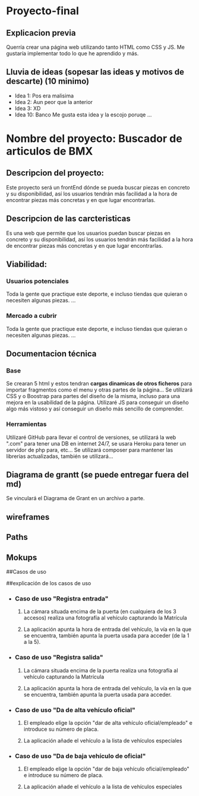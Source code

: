 # Proyecto-final

## Explicacion previa

Querría crear una página web utilizando tanto HTML como CSS y JS. Me gustaría implementar todo lo que he aprendido y más.

## Lluvia de ideas (sopesar las ideas y motivos de descarte) (10 minimo)

- Idea 1:
  Pos era malisima
- Idea 2:
  Aun peor que la anterior
- Idea 3:
  XD
- Idea 10: Banco
  Me gusta esta idea y la escojo poruqe ...

# Nombre del proyecto: **Buscador de articulos de BMX**

## Descripcion del proyecto:

Este proyecto será un frontEnd dónde se pueda buscar piezas en concreto y su disponibilidad, así los usuarios tendrán más facilidad a la hora de encontrar piezas más concretas y en que lugar encontrarlas.

## Descripcion de las carcteristicas

Es una web que permite que los usuarios puedan buscar piezas en concreto y su disponibilidad, así los usuarios tendrán más facilidad a la hora de encontrar piezas más concretas y en que lugar encontrarlas.

## Viabilidad:

### Usuarios potenciales

Toda la gente que practique este deporte, e incluso tiendas que quieran o necesiten algunas piezas.
...

### Mercado a cubrir

Toda la gente que practique este deporte, e incluso tiendas que quieran o necesiten algunas piezas.
...

## Documentacion técnica

### Base

Se crearan 5 html y estos tendran **cargas dinamicas de otros ficheros** para importar fragmentos como el menu y otras partes de la página...
Se utilizará CSS y o Boostrap para partes del diseño de la misma, incluso para una mejora en la usabilidad de la página.
Utilizaré JS para conseguir un diseño algo más vistoso y así conseguir un diseño más sencillo de comprender.

### Herramientas

Utilizaré GitHub para llevar el control de versiones, se utilizará la web ".com" para tener una DB en internet 24/7, se usara Heroku para tener un servidor de php para, etc...
Se utilizará composer para mantener las librerias actualizadas, también se utilizará...

## Diagrama de grantt (se puede entregar fuera del md)

Se vinculará el Diagrama de Grant en un archivo a parte.

## wireframes

[]()

## Paths

## Mokups

##Casos de uso

##explicación de los casos de uso

- ### Caso de uso "Registra entrada"

  1. La cámara situada encima de la puerta (en cualquiera de los 3 accesos) realiza una fotografía al vehículo capturando la Matrícula

  2. La aplicación apunta la hora de entrada del vehículo, la vía en la que se encuentra, también apunta la puerta usada para acceder (de la 1 a la 5).

- ### Caso de uso "Registra salida"

  1. La cámara situada encima de la puerta realiza una fotografía al vehículo capturando la Matrícula

  2. La aplicación apunta la hora de entrada del vehículo, la vía en la que se encuentra, también apunta la puerta usada para acceder.

- ### Caso de uso "Da de alta vehículo oficial"

  1. El empleado elige la opción "dar de alta vehículo oficial/empleado" e introduce su número de placa.

  2. La aplicación añade el vehículo a la lista de vehículos especiales

- ### Caso de uso "Da de baja vehículo de oficial"

  1. El empleado elige la opción "dar de baja vehículo oficial/empleado" e introduce su número de placa.

  2. La aplicación añade el vehículo a la lista de vehículos especiales
